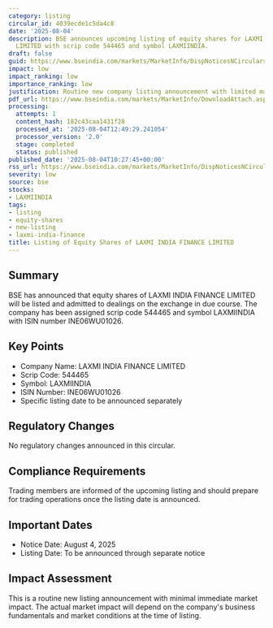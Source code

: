 ```yaml
---
category: listing
circular_id: 4039ecde1c5da4c8
date: '2025-08-04'
description: BSE announces upcoming listing of equity shares for LAXMI INDIA FINANCE
  LIMITED with scrip code 544465 and symbol LAXMIINDIA.
draft: false
guid: https://www.bseindia.com/markets/MarketInfo/DispNoticesNCirculars.aspx?Noticeid={39F5CEDD-816F-466F-BC50-C9A5FF511F99}&noticeno=20250804-16&dt=08/04/2025&icount=16&totcount=31&flag=0
impact: low
impact_ranking: low
importance_ranking: low
justification: Routine new company listing announcement with limited market impact
pdf_url: https://www.bseindia.com/markets/MarketInfo/DownloadAttach.aspx?id=20250804-16&attachedId=
processing:
  attempts: 1
  content_hash: 182c43caa1431f28
  processed_at: '2025-08-04T12:49:29.241054'
  processor_version: '2.0'
  stage: completed
  status: published
published_date: '2025-08-04T10:27:45+00:00'
rss_url: https://www.bseindia.com/markets/MarketInfo/DispNoticesNCirculars.aspx?Noticeid={39F5CEDD-816F-466F-BC50-C9A5FF511F99}&noticeno=20250804-16&dt=08/04/2025&icount=16&totcount=31&flag=0
severity: low
source: bse
stocks:
- LAXMIINDIA
tags:
- listing
- equity-shares
- new-listing
- laxmi-india-finance
title: Listing of Equity Shares of LAXMI INDIA FINANCE LIMITED
---
```


## Summary

BSE has announced that equity shares of LAXMI INDIA FINANCE LIMITED will be listed and admitted to dealings on the exchange in due course. The company has been assigned scrip code 544465 and symbol LAXMIINDIA with ISIN number INE06WU01026.

## Key Points

- Company Name: LAXMI INDIA FINANCE LIMITED
- Scrip Code: 544465
- Symbol: LAXMIINDIA
- ISIN Number: INE06WU01026
- Specific listing date to be announced separately

## Regulatory Changes

No regulatory changes announced in this circular.

## Compliance Requirements

Trading members are informed of the upcoming listing and should prepare for trading operations once the listing date is announced.

## Important Dates

- Notice Date: August 4, 2025
- Listing Date: To be announced through separate notice

## Impact Assessment

This is a routine new listing announcement with minimal immediate market impact. The actual market impact will depend on the company's business fundamentals and market conditions at the time of listing.